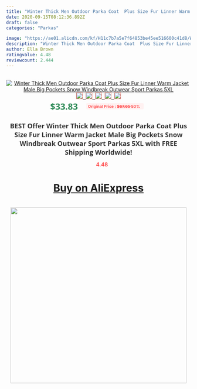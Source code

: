 ```yaml
---
title: "Winter Thick Men Outdoor Parka Coat  Plus Size Fur Linner Warm Jacket Male Big Pockets Snow Windbreak Outwear Sport Parkas 5XL"
date: 2020-09-15T08:12:36.892Z
draft: false
categories: "Parkas"

image: "https://ae01.alicdn.com/kf/H11c7b7a5e7f64853be45ee516600c41d8/Winter-Thick-Men-Outdoor-Parka-Coat-Plus-Size-Fur-Linner-Warm-Jacket-Male-Big-Pockets-Snow.jpg"
description: "Winter Thick Men Outdoor Parka Coat  Plus Size Fur Linner Warm Jacket Male Big Pockets Snow Windbreak Outwear Sport Parkas 5XL"
author: Ella Brown
ratingvalue: 4.48
reviewcount: 2.444
---
```

<br>
<div style="text-align: center;">
<a href="https://s.click.aliexpress.com/e/_AKNixF" target="_blank" rel="nofollow noopener noreferrer"><img alt="Winter Thick Men Outdoor Parka Coat  Plus Size Fur Linner Warm Jacket Male Big Pockets Snow Windbreak Outwear Sport Parkas 5XL" class="magnifier-image" src="https://ae01.alicdn.com/kf/H11c7b7a5e7f64853be45ee516600c41d8/Winter-Thick-Men-Outdoor-Parka-Coat-Plus-Size-Fur-Linner-Warm-Jacket-Male-Big-Pockets-Snow.jpg_640x640.jpg">
<br>
<img style="border:1px solid salmon" src="https://ae01.alicdn.com/kf/H11c7b7a5e7f64853be45ee516600c41d8/Winter-Thick-Men-Outdoor-Parka-Coat-Plus-Size-Fur-Linner-Warm-Jacket-Male-Big-Pockets-Snow.jpg_120x120.jpg">&nbsp;&nbsp;<img style="border:1px solid salmon" src="https://ae01.alicdn.com/kf/He6199ead14314f4a888d9027cc36e252N/Winter-Thick-Men-Outdoor-Parka-Coat-Plus-Size-Fur-Linner-Warm-Jacket-Male-Big-Pockets-Snow.jpg_120x120.jpg">&nbsp;&nbsp;<img style="border:1px solid salmon" src="https://ae01.alicdn.com/kf/He38cef2e553c4cb8be72496b6b4982baO/Winter-Thick-Men-Outdoor-Parka-Coat-Plus-Size-Fur-Linner-Warm-Jacket-Male-Big-Pockets-Snow.jpg_120x120.jpg">&nbsp;&nbsp;<img style="border:1px solid salmon" src="https://ae01.alicdn.com/kf/H82c79ea9da7349d6af9e729c02d6aa5bS/Winter-Thick-Men-Outdoor-Parka-Coat-Plus-Size-Fur-Linner-Warm-Jacket-Male-Big-Pockets-Snow.jpg_120x120.jpg">&nbsp;&nbsp;<img style="border:1px solid salmon" src="https://ae01.alicdn.com/kf/H282cff28b98841d4b8f80b5fd50fff47c/Winter-Thick-Men-Outdoor-Parka-Coat-Plus-Size-Fur-Linner-Warm-Jacket-Male-Big-Pockets-Snow.jpg_120x120.jpg"></a></div><br0>
<div style="text-align: center;"><span style="background-color: white; border: 0px; box-sizing: border-box; color: seagreen; display: inline-block; font-family: &quot;open sans&quot; , &quot;arial&quot; , &quot;helvetica&quot; , sans-serif , &quot;heiti&quot;; font-size: 24px; font-stretch: inherit; font-weight: 700; line-height: inherit; margin: 0px 10px 0px 0px; padding: 0px; vertical-align: middle;">$33.83 </span>
<span style="background: rgb(255 , 241 , 241); border-radius: 3px; border: 0px; box-sizing: border-box; color: #ff4747; display: inline-block; font-family: inherit; font-size: 12px; font-stretch: inherit; font-style: inherit; font-variant: inherit; font-weight: 600; line-height: inherit; margin: 0px; padding: 2px 5px; transform: scale(0.9); vertical-align: middle;">Original Price : <b style="text-decoration: line-through;">$67.65 </b> 50%&nbsp;&nbsp;</span></div>
<h1 style="color: #333333; display: inline-block; font-family: &quot;open sans&quot; , &quot;arial&quot; , &quot;helvetica&quot; , sans-serif , &quot;heiti&quot;; font-size: 18px; font-stretch: inherit; font-weight: 700; text-align: center;">BEST Offer Winter Thick Men Outdoor Parka Coat  Plus Size Fur Linner Warm Jacket Male Big Pockets Snow Windbreak Outwear Sport Parkas 5XL with FREE Shipping Worldwide!</h1>
<div style="color: #ff4747; text-align: center;">
<img src="https://4.bp.blogspot.com/-M0ZcTcb-5uY/XleCXlxnR4I/AAAAAAAAAEc/OrjgMkXV1oMQFaCRZj5HQwOCBcu3w1FegCPcBGAYYCw/s1600/star.png" style="height: 15px;">&nbsp;<b>4.48</b></div>
<div class="button_cont" align="center"><a class="buynow_a" href="https://s.click.aliexpress.com/e/_AKNixF" target="_blank" rel="nofollow noopener noreferrer"><H1>Buy on AliExpress</H1></a></div><br>
<div class="separator" style="clear: both; text-align: center;">
<img src="https://lh3.googleusercontent.com/-pTy5HemUv9M/XlePHvY0dAI/AAAAAAAAAE4/0nX5iRUoIWY8eMW9Dpxeirr157OZliDIgCLcBGAsYHQ/s1600/badge.gif" width="480">
</div>
